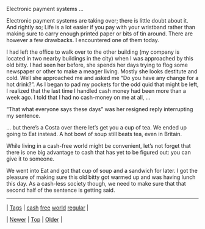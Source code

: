 <!--
title: Electronic payment systems are taking over; there is little doubt about it. And rightly so; Life is a lot easier if you pay with your wristband rather than making sure to carry enough printed paper or bits of tin around. There are however a few drawbacks. I encountered one of them today. I had left the office to walk over to the other building (my company is located in two nearby buildings in the city) when I was approached by this old bitty. I had seen her before, she spends her days trying to flog some newspaper or other to make a meager living. Mostly she looks destitute and cold. Well she approached me and asked me &ldquo;Do you have any change for a hot drink?&rdquo;. As I began to pad my pockets for the odd quid that might be left, I realized that the last time I handled cash money had been more than a week ago. I told that I had no cash-money on me at all, &hellip; &ldquo;That what everyone says these days&rdquo; was her resigned reply interrupting my sentence. &hellip; but there&rsquo;s a Costa over there let&rsquo;s get you a cup of tea. We ended up going to Eat instead. A hot bowl of soup still beats tea, even in Britain. While living in a cash-free world might be convenient, let&rsquo;s not forget that there is one big advantage to cash that has yet to be figured out
date: 2020-06-28T15:27:00.109Z
tags: cash, free, world, regular
-->


Electronic payment systems ...

<p>Electronic payment systems are taking over; there is little doubt about it. And rightly so; Life is a lot easier if you pay with your wristband rather than making sure to carry enough printed paper or bits of tin around. There are however a few drawbacks. I encountered one of them today.</p>

<p>I had left the office to walk over to the other building (my company is located in two nearby buildings in the city) when I was approached by this old bitty. I had seen her before, she spends her days trying to flog some newspaper or other to make a meager living. Mostly she looks destitute and cold. Well she approached me and asked me &ldquo;Do you have any change for a hot drink?&rdquo;. As I began to pad my pockets for the odd quid that might be left, I realized that the last time I handled cash money had been more than a week ago. I told that I had no cash-money on me at all, &hellip;</p>

<p>&ldquo;That what everyone says these days&rdquo; was her resigned reply interrupting my sentence.</p>

<p>&hellip; but there&rsquo;s a Costa over there let&rsquo;s get you a cup of tea. We ended up going to Eat instead. A hot bowl of soup still beats tea, even in Britain.</p>

<p>While living in a cash-free world might be convenient, let&rsquo;s not forget that there is one big advantage to cash that has yet to be figured out: you can give it to someone.</p>

<p>We went into Eat and got that cup of soup and a sandwich for later. I got the pleasure of making sure this old bitty got warmed up and was having lunch this day. As a cash-less society though, we need to make sure that that second half of the sentence is getting said.</p>

<!--BOTTOM-POST-NAVIGATION-->
---

| [Tags](tags.md) | [cash](tag-cash.md) [free](tag-free.md) [world](tag-world.md) [regular](tag-regular.md) |

| [Newer](140288290157.md) | [Top](index.md) | [Older](140496941568.md) |